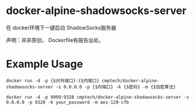 # docker-alpine-shadowsocks-server

在 docker环境下一键启动 ShadowSocks服务器

声明：并非原创， Dockerfile有报告出处。

# Example Usage

```
docker run -d -p {$对外端口}:{$内端口} cmptech/docker-alpine-shadowsocks-server -s 0.0.0.0 -p {$内端口} -k {$密码} -m {$加密算法}

docker run -d -p 9999:9328 cmptech/docker-alpine-shadowsocks-server -s 0.0.0.0 -p 9328 -k your_password -m aes-128-cfb
```
